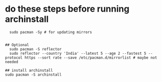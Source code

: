 # do these steps before running archinstall
```
  sudo pacman -Sy # for updating mirrors


## Optional
  sudo pacman -S reflector 
  sudo reflector --country 'India' --latest 5 --age 2 --fastest 5 --protocol https --sort rate --save /etc/pacman.d/mirrorlist # maybe not needed

## install archinstall
sudo pacman -S archinstall
```
